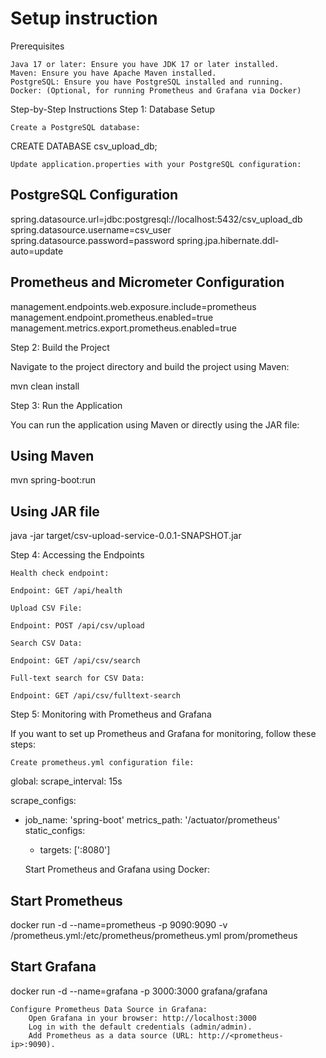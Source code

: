 # Setup instruction

Prerequisites

    Java 17 or later: Ensure you have JDK 17 or later installed.
    Maven: Ensure you have Apache Maven installed.
    PostgreSQL: Ensure you have PostgreSQL installed and running.
    Docker: (Optional, for running Prometheus and Grafana via Docker)

Step-by-Step Instructions
Step 1: Database Setup

    Create a PostgreSQL database:

CREATE DATABASE csv_upload_db;

    Update application.properties with your PostgreSQL configuration:

## PostgreSQL Configuration
spring.datasource.url=jdbc:postgresql://localhost:5432/csv_upload_db
spring.datasource.username=csv_user
spring.datasource.password=password
spring.jpa.hibernate.ddl-auto=update

## Prometheus and Micrometer Configuration
management.endpoints.web.exposure.include=prometheus
management.endpoint.prometheus.enabled=true
management.metrics.export.prometheus.enabled=true

Step 2: Build the Project

Navigate to the project directory and build the project using Maven:

mvn clean install

Step 3: Run the Application

You can run the application using Maven or directly using the JAR file:

## Using Maven
mvn spring-boot:run

## Using JAR file
java -jar target/csv-upload-service-0.0.1-SNAPSHOT.jar

Step 4: Accessing the Endpoints

    Health check endpoint:
    
    Endpoint: GET /api/health 

    Upload CSV File:

    Endpoint: POST /api/csv/upload

    Search CSV Data:

    Endpoint: GET /api/csv/search

    Full-text search for CSV Data:

    Endpoint: GET /api/csv/fulltext-search


Step 5: Monitoring with Prometheus and Grafana

If you want to set up Prometheus and Grafana for monitoring, follow these steps:

    Create prometheus.yml configuration file:

global:
  scrape_interval: 15s

scrape_configs:
  - job_name: 'spring-boot'
    metrics_path: '/actuator/prometheus'
    static_configs:
      - targets: ['<ip>:8080']

    Start Prometheus and Grafana using Docker:

## Start Prometheus
docker run -d --name=prometheus -p 9090:9090 -v <path-to-yml>/prometheus.yml:/etc/prometheus/prometheus.yml prom/prometheus

## Start Grafana
docker run -d --name=grafana -p 3000:3000 grafana/grafana

    Configure Prometheus Data Source in Grafana:
        Open Grafana in your browser: http://localhost:3000
        Log in with the default credentials (admin/admin).
        Add Prometheus as a data source (URL: http://<prometheus-ip>:9090).
